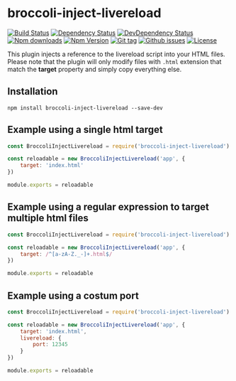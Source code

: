# broccoli-inject-livereload

[![Build Status](https://travis-ci.org/stfsy/broccoli-inject-livereload.svg)](https://travis-ci.org/stfsy/broccoli-inject-livereload)
[![Dependency Status](https://img.shields.io/david/stfsy/broccoli-inject-livereload.svg)](https://github.com/stfsy/broccoli-inject-livereload/blob/master/package.json)
[![DevDependency Status](https://img.shields.io/david/dev/stfsy/broccoli-inject-livereload.svg)](https://github.com/stfsy/broccoli-inject-livereload/blob/master/package.json)
[![Npm downloads](https://img.shields.io/npm/dm/broccoli-inject-livereload.svg)](https://www.npmjs.com/package/broccoli-inject-livereload)
[![Npm Version](https://img.shields.io/npm/v/broccoli-inject-livereload.svg)](https://www.npmjs.com/package/broccoli-inject-livereload)
[![Git tag](https://img.shields.io/github/tag/stfsy/broccoli-inject-livereload.svg)](https://github.com/stfsy/broccoli-inject-livereload/releases)
[![Github issues](https://img.shields.io/github/issues/stfsy/broccoli-inject-livereload.svg)](https://github.com/stfsy/broccoli-inject-livereload/issues)
[![License](https://img.shields.io/npm/l/broccoli-inject-livereload.svg)](https://github.com/stfsy/broccoli-inject-livereload/blob/master/LICENSE)

This plugin injects a reference to the livereload script into your HTML files. Please note that the plugin will only modify files with `.html` extension that match the **target** property and simply copy everything else.

## Installation

`npm install broccoli-inject-livereload --save-dev`

## Example using a single html target 
```js
const BroccoliInjectLivereload = require('broccoli-inject-livereload')

const reloadable = new BroccoliInjectLivereload('app', {
    target: 'index.html'
})

module.exports = reloadable
```

## Example using a regular expression to target multiple html files
```js
const BroccoliInjectLivereload = require('broccoli-inject-livereload')

const reloadable = new BroccoliInjectLivereload('app', {
    target: /^[a-zA-Z._-]+.html$/
})

module.exports = reloadable
```

## Example using a costum port

```js
const BroccoliInjectLivereload = require('broccoli-inject-livereload')

const reloadable = new BroccoliInjectLivereload('app', {
    target: 'index.html', 
    livereload: {
        port: 12345
    }
})

module.exports = reloadable
```